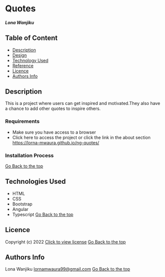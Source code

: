 # Quotes
##### Lona Wanjiku
## Table of Content
+ [Description](#Description)
+ [Design](#Design)
+ [Technology Used](#technologies-used)
+ [Reference](#reference)
+ [Licence](#licence)
+ [Authors Info](#author-Info)
## Description
<p>This is a project where users can get inspired and motivated.They also have a chance to add other quotes to inspire others.</p>

### Requirements
* Make sure you have access to a browser
* Click here to access the project or click the link in the about section https://lorna-mwaura.github.io/ng-quotes/

### Installation Process
[Go Back to the top](#Quotes)
## Technologies Used
* HTML 
* CSS
* Bootstrap
* Angular
* Typescript
[Go Back to the top](#Quotes)
## Licence
 Copyright (c) 2022 [Click to view license](LICENSE)
[Go Back to the top](#Quotes)
## Authors Info
Lona Wanjiku
lornamwaura99@gmail.com
[Go Back to the top](#Quotes)